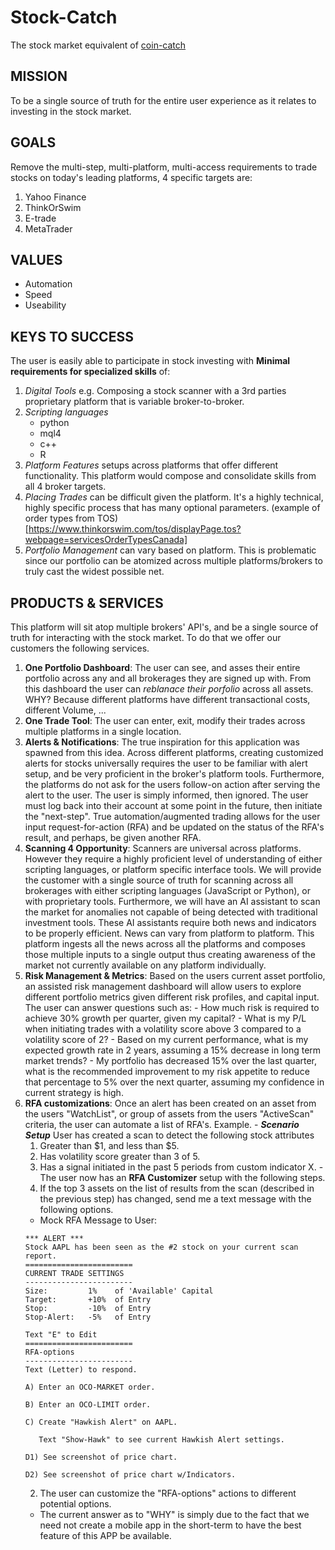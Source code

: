 # Stock-Catch
The stock market equivalent of [coin-catch](https://github.com/TobiahRex/coin-catch)

## MISSION
To be a single source of truth for the entire user experience as it relates to investing in the stock market.

## GOALS
Remove the multi-step, multi-platform, multi-access requirements to trade stocks on today's leading platforms, 4 specific targets are:
  1. Yahoo Finance
  2. ThinkOrSwim
  3. E-trade
  4. MetaTrader

## VALUES
  - Automation
  - Speed
  - Useability

## KEYS TO SUCCESS
The user is easily able to participate in stock investing with **Minimal requirements for specialized skills** of:
  1. _Digital Tools_ e.g. Composing a stock scanner with a 3rd parties proprietary platform that is variable broker-to-broker.
  2. _Scripting languages_
     - python
     - mql4
     - c++
     - R
  3. _Platform Features_ setups across platforms that offer different functionality. This platform would compose and consolidate skills from all 4 broker targets.
  4. _Placing Trades_ can be difficult given the platform. It's a highly technical, highly specific process that has many optional parameters. (example of order types from TOS)[https://www.thinkorswim.com/tos/displayPage.tos?webpage=servicesOrderTypesCanada]
  5. _Portfolio Management_ can vary based on platform. This is problematic since our portfolio can be atomized across multiple platforms/brokers to truly cast the widest possible net.

## PRODUCTS & SERVICES
This platform will sit atop multiple brokers' API's, and be a single source of truth for interacting with the stock market. To do that we offer our customers the following services.
  1. **One Portfolio Dashboard**: The user can see, and asses their entire portfolio across any and all brokerages they are signed up with. From this dashboard the user can _reblanace their porfolio_ across all assets. WHY?  Because different platforms have different transactional costs, different Volume, ...
  2. **One Trade Tool**: The user can enter, exit, modify their trades across multiple platforms in a single location.  
  3. **Alerts & Notifications**: The true inspiration for this application was spawned from this idea. Across different platforms, creating customized alerts for stocks universally requires the user to be familiar with alert setup, and be very proficient in the broker's platform tools. Furthermore, the platforms do not ask for the users follow-on action after serving the alert to the user.  The user is simply informed, then ignored. The user must log back into their account at some point in the future,
  then initiate the "next-step".  True automation/augmented trading allows for the user input request-for-action (RFA) and be updated on the status of the RFA's result, and perhaps, be given another RFA.
  4. **Scanning 4 Opportunity**: Scanners are universal across platforms. However they require a highly proficient level of understanding of either scripting languages, or platform specific interface tools. We will provide the customer with a single source of truth for scanning across all brokerages with either scripting languages (JavaScript or Python), or with proprietary tools. Furthermore, we will have an AI assistant to scan the market for anomalies not capable of being detected with traditional investment tools.  These AI assistants require both news and indicators to be properly efficient. News can vary from platform to platform. This platform ingests all the news across all the platforms and composes those multiple inputs to a single output thus creating awareness of the market not currently available on any platform individually.
  5. **Risk Management & Metrics**: Based on the users current asset portfolio, an assisted risk management dashboard will allow users to explore different portfolio metrics given different risk profiles, and capital input. The user can answer questions such as:
    - How much risk is required to achieve 30% growth per quarter, given my capital?
    - What is my P/L when initiating trades with a volatility score above 3 compared to a volatility score of 2?
    - Based on my current performance, what is my expected growth rate in 2 years, assuming a 15% decrease in long term market trends?
    - My portfolio has decreased 15% over the last quarter, what is the recommended improvement to my risk appetite to reduce that percentage to 5% over the next quarter, assuming my confidence in current strategy is high.
  6. **RFA customizations**: Once an alert has been created on an asset from the users "WatchList", or group of assets from the users "ActiveScan" criteria, the user can automate a list of RFA's. Example.
    - _**Scenario Setup**_ User has created a scan to detect the following stock attributes
      1. Greater than $1, and less than $5.
      2. Has volatility score greater than 3 of 5.
      3. Has a signal initiated in the past 5 periods from custom indicator X.
    - The user now has an **RFA Customizer** setup with the following steps.
      1. If the top 3 assets on the list of results from the scan (described in the previous step) has changed, send me a text message with the following options.
        - Mock RFA Message to User:
        ```
        *** ALERT ***
        Stock AAPL has been seen as the #2 stock on your current scan report.
        ========================
        CURRENT TRADE SETTINGS
        ------------------------
        Size:         1%    of 'Available' Capital
        Target:       +10%  of Entry
        Stop:         -10%  of Entry
        Stop-Alert:   -5%   of Entry

        Text "E" to Edit
        ========================
        RFA-options
        ------------------------
        Text (Letter) to respond.

        A) Enter an OCO-MARKET order.

        B) Enter an OCO-LIMIT order.

        C) Create "Hawkish Alert" on AAPL.

           Text "Show-Hawk" to see current Hawkish Alert settings.

        D1) See screenshot of price chart.

        D2) See screenshot of price chart w/Indicators.
        ```
      2. The user can customize the "RFA-options" actions to different potential options.
        - The current answer as to "WHY" is simply due to the fact that we need not create a mobile app in the short-term to have the best feature of this APP be available.
